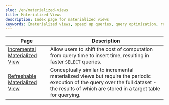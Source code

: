 ```yaml
---
slug: /en/materialized-views
title: Materialized Views
description: Index page for materialized views
keywords: [materialized views, speed up queries, query optimization, refreshable, incremental]
---
```


| Page                                                                                      | Description                                                                                                                                                                                    |
|-------------------------------------------------------------------------------------------|------------------------------------------------------------------------------------------------------------------------------------------------------------------------------------------------|
| [Incremental Materialized View](/docs/en/materialized-view/incremental-materialized-view) | Allow users to shift the cost of computation from query time to insert time, resulting in faster `SELECT` queries.                                                                             |
| [Refreshable Materialized View](/docs/en/materialized-view/refreshable-materialized-view) | Conceptually similar to incremental materialized views but require the periodic execution of the query over the full dataset - the results of which are stored in a target table for querying. |
